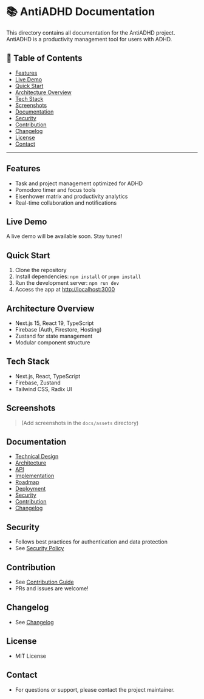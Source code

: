 # 📚 AntiADHD Documentation

This directory contains all documentation for the AntiADHD project. AntiADHD is a productivity management tool for users with ADHD.

## 📑 Table of Contents
- [Features](#features)
- [Live Demo](#live-demo)
- [Quick Start](#quick-start)
- [Architecture Overview](#architecture-overview)
- [Tech Stack](#tech-stack)
- [Screenshots](#screenshots)
- [Documentation](#documentation)
- [Security](#security)
- [Contribution](#contribution)
- [Changelog](#changelog)
- [License](#license)
- [Contact](#contact)

---

## Features
- Task and project management optimized for ADHD
- Pomodoro timer and focus tools
- Eisenhower matrix and productivity analytics
- Real-time collaboration and notifications

## Live Demo
A live demo will be available soon. Stay tuned!

## Quick Start
1. Clone the repository
2. Install dependencies: `npm install` or `pnpm install`
3. Run the development server: `npm run dev`
4. Access the app at [http://localhost:3000](http://localhost:3000)

## Architecture Overview
- Next.js 15, React 19, TypeScript
- Firebase (Auth, Firestore, Hosting)
- Zustand for state management
- Modular component structure

## Tech Stack
- Next.js, React, TypeScript
- Firebase, Zustand
- Tailwind CSS, Radix UI

## Screenshots
> (Add screenshots in the `docs/assets` directory)

## Documentation
- [Technical Design](./TECHNICAL_DESIGN.md)
- [Architecture](./ARCHITECTURE.md)
- [API](./API.md)
- [Implementation](./IMPLEMENTATION.md)
- [Roadmap](./ROADMAP.md)
- [Deployment](./DEPLOYMENT.md)
- [Security](./SECURITY.md)
- [Contribution](./CONTRIBUTING.md)
- [Changelog](./CHANGELOG.md)

## Security
- Follows best practices for authentication and data protection
- See [Security Policy](./SECURITY.md)

## Contribution
- See [Contribution Guide](./CONTRIBUTING.md)
- PRs and issues are welcome!

## Changelog
- See [Changelog](./CHANGELOG.md)

## License
- MIT License

## Contact
- For questions or support, please contact the project maintainer. 